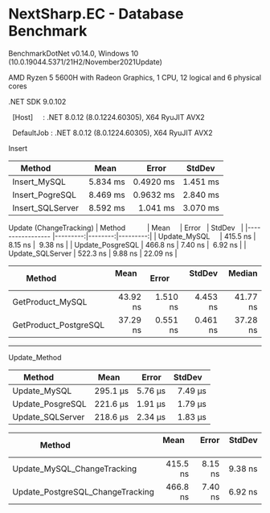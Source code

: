 # NextSharp.EC - Database Benchmark

BenchmarkDotNet v0.14.0, Windows 10 (10.0.19044.5371/21H2/November2021Update)

AMD Ryzen 5 5600H with Radeon Graphics, 1 CPU, 12 logical and 6 physical cores

.NET SDK 9.0.102

  [Host]     : .NET 8.0.12 (8.0.1224.60305), X64 RyuJIT AVX2

  DefaultJob : .NET 8.0.12 (8.0.1224.60305), X64 RyuJIT AVX2

  Insert

| Method           | Mean     | Error     | StdDev   |
|----------------- |---------:|----------:|---------:|
| Insert_MySQL     | 5.834 ms | 0.4920 ms | 1.451 ms |
| Insert_PogreSQL  | 8.469 ms | 0.9632 ms | 2.840 ms |
| Insert_SQLServer | 8.592 ms |  1.041 ms | 3.070 ms |

  

Update (ChangeTracking)
| Method           | Mean     | Error   | StdDev   |
|----------------- |---------:|--------:|---------:|
| Update_MySQL     | 415.5 ns | 8.15 ns |  9.38 ns |
| Update_PosgreSQL | 466.8 ns | 7.40 ns |  6.92 ns |
| Update_SQLServer | 522.3 ns | 9.88 ns | 22.09 ns |

  

| Method                | Mean     | Error    | StdDev   | Median   |
|---------------------- |---------:|---------:|---------:|---------:|
| GetProduct_MySQL      | 43.92 ns | 1.510 ns | 4.453 ns | 41.77 ns |
| GetProduct_PostgreSQL | 37.29 ns | 0.551 ns | 0.461 ns | 37.28 ns |

------------------------------------------------------------------------

Update_Method

| Method           | Mean     | Error   | StdDev  |
|----------------- |---------:|--------:|--------:|
| Update_MySQL     | 295.1 μs | 5.76 μs | 7.49 μs |
| Update_PosgreSQL | 221.6 μs | 1.91 μs | 1.79 μs |
| Update_SQLServer | 218.6 μs | 2.34 μs | 1.83 μs |


| Method                           | Mean     | Error   | StdDev  |
|--------------------------------- |---------:|--------:|--------:|
| Update_MySQL_ChangeTracking      | 415.5 ns | 8.15 ns | 9.38 ns |
| Update_PostgreSQL_ChangeTracking | 466.8 ns | 7.40 ns | 6.92 ns |
  
